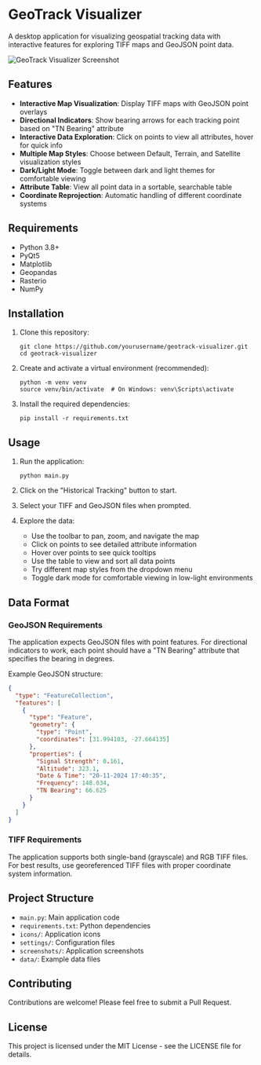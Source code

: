 # GeoTrack Visualizer

A desktop application for visualizing geospatial tracking data with interactive features for exploring TIFF maps and GeoJSON point data.

![GeoTrack Visualizer Screenshot](screenshots/app_screenshot.png)

## Features

- **Interactive Map Visualization**: Display TIFF maps with GeoJSON point overlays
- **Directional Indicators**: Show bearing arrows for each tracking point based on "TN Bearing" attribute
- **Interactive Data Exploration**: Click on points to view all attributes, hover for quick info
- **Multiple Map Styles**: Choose between Default, Terrain, and Satellite visualization styles
- **Dark/Light Mode**: Toggle between dark and light themes for comfortable viewing
- **Attribute Table**: View all point data in a sortable, searchable table
- **Coordinate Reprojection**: Automatic handling of different coordinate systems

## Requirements

- Python 3.8+
- PyQt5
- Matplotlib
- Geopandas
- Rasterio
- NumPy

## Installation

1. Clone this repository:
   ```
   git clone https://github.com/yourusername/geotrack-visualizer.git
   cd geotrack-visualizer
   ```

2. Create and activate a virtual environment (recommended):
   ```
   python -m venv venv
   source venv/bin/activate  # On Windows: venv\Scripts\activate
   ```

3. Install the required dependencies:
   ```
   pip install -r requirements.txt
   ```

## Usage

1. Run the application:
   ```
   python main.py
   ```

2. Click on the "Historical Tracking" button to start.

3. Select your TIFF and GeoJSON files when prompted.

4. Explore the data:
   - Use the toolbar to pan, zoom, and navigate the map
   - Click on points to see detailed attribute information
   - Hover over points to see quick tooltips
   - Use the table to view and sort all data points
   - Try different map styles from the dropdown menu
   - Toggle dark mode for comfortable viewing in low-light environments

## Data Format

### GeoJSON Requirements
The application expects GeoJSON files with point features. For directional indicators to work, each point should have a "TN Bearing" attribute that specifies the bearing in degrees.

Example GeoJSON structure:
```json
{
  "type": "FeatureCollection",
  "features": [
    {
      "type": "Feature",
      "geometry": {
        "type": "Point",
        "coordinates": [31.994103, -27.664135]
      },
      "properties": {
        "Signal Strength": 0.161,
        "Altitude": 323.1,
        "Date & Time": "20-11-2024 17:40:35",
        "Frequency": 148.034,
        "TN Bearing": 66.625
      }
    }
  ]
}
```

### TIFF Requirements
The application supports both single-band (grayscale) and RGB TIFF files. For best results, use georeferenced TIFF files with proper coordinate system information.

## Project Structure

- `main.py`: Main application code
- `requirements.txt`: Python dependencies
- `icons/`: Application icons
- `settings/`: Configuration files
- `screenshots/`: Application screenshots
- `data/`: Example data files

## Contributing

Contributions are welcome! Please feel free to submit a Pull Request.

## License

This project is licensed under the MIT License - see the LICENSE file for details.
